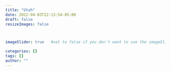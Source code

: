 ```yaml
---
title: "Utah"
date: 2022-04-03T22:13:54-05:00
draft: false
resizeImages: false 



imageSlider: true   #set to false if you don't want to use the imageSlider but a featuredImage

categories: []
tags: []
author: ""
---
```

